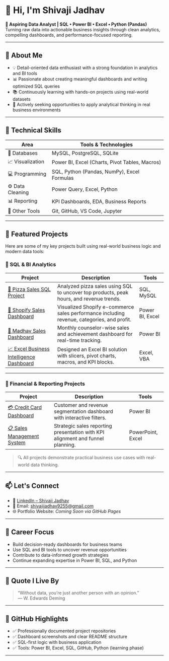 # 👋 Hi, I'm Shivaji Jadhav

**🎯 Aspiring Data Analyst | SQL • Power BI • Excel • Python (Pandas)**  
Turning raw data into actionable business insights through clean analytics, compelling dashboards, and performance-focused reporting.

---

## 🧠 About Me

- 💡 Detail-oriented data enthusiast with a strong foundation in analytics and BI tools
- 📊 Passionate about creating meaningful dashboards and writing optimized SQL queries
- 📚 Continuously learning with hands-on projects using real-world datasets
- 🚀 Actively seeking opportunities to apply analytical thinking in real business environments

---

## 🧰 Technical Skills

| Area              | Tools & Technologies                                |
|-------------------|-----------------------------------------------------|
| 💾 Databases       | MySQL, PostgreSQL, SQLite                           |
| 📈 Visualization   | Power BI, Excel (Charts, Pivot Tables, Macros)      |
| 💻 Programming     | SQL, Python (Pandas, NumPy), Excel Formulas         |
| ⚙️ Data Cleaning    | Power Query, Excel, Python                         |
| 📊 Reporting       | KPI Dashboards, EDA, Business Reports               |
| 🔧 Other Tools     | Git, GitHub, VS Code, Jupyter                       |

---

## 🚀 Featured Projects

Here are some of my key projects built using real-world business logic and modern data tools:

### 📂 SQL & BI Analytics

| Project | Description | Tools |
|--------|-------------|-------|
| [🍕 Pizza Sales SQL Project](https://github.com/shivaji-jadhav/Pizza-Sales-SQL-Project) | Analyzed pizza sales using SQL to uncover top products, peak hours, and revenue trends. | SQL, MySQL |
| [🛒 Shopify Sales Dashboard](https://github.com/shivaji-jadhav/shopify-sales-dashboard) | Visualized Shopify e-commerce sales performance including revenue, categories, and profit. | Power BI, Excel |
| [🏬 Madhav Sales Dashboard](https://github.com/shivaji-jadhav/madhav-sales-dashboard) | Monthly counselor-wise sales and achievement dashboard for real-time tracking. | Power BI |
| [📈 Excel Business Intelligence Dashboard](https://github.com/shivaji-jadhav/Excel_Business_Intelligence_Dashboard) | Designed an Excel BI solution with slicers, pivot charts, macros, and KPI blocks. | Excel, VBA |

---

### 📂 Financial & Reporting Projects

| Project | Description | Tools |
|--------|-------------|-------|
| [💳 Credit Card Dashboard](https://github.com/shivaji-jadhav/Credit_Card_Dashboard) | Customer and revenue segmentation dashboard with interactive filters. | Power BI |
| [📋 Sales Management System](https://github.com/shivaji-jadhav/Sales_Management_System_Project) | Strategic sales reporting presentation with KPI alignment and funnel planning. | PowerPoint, Excel |

> 🔍 All projects demonstrate practical business use cases with real-world data thinking.

---

## 📫 Let's Connect

- 🔗 [LinkedIn – Shivaji Jadhav](https://www.linkedin.com/in/shivaji-jadhav-b0b565289)
- 📧 Email: shivajijadhav9255@gmail.com
- 🌐 Portfolio Website: *Coming Soon via GitHub Pages*


---

## 🎯 Career Focus

- Build decision-ready dashboards for business teams  
- Use SQL and BI tools to uncover revenue opportunities  
- Contribute to data-informed growth strategies  
- Continue expanding expertise in Power BI, SQL, and Python

---

## 💬 Quote I Live By

> “Without data, you’re just another person with an opinion.”  
> — W. Edwards Deming

---

## 🔖 GitHub Highlights

- ✅ Professionally documented project repositories  
- ✅ Dashboard screenshots and clear README structure  
- ✅ SQL-first logic with business application  
- ✅ Tools: Power BI, Excel, SQL, GitHub, Python (learning phase)

---

